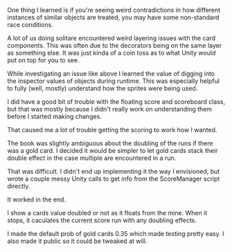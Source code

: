 
One thing I learned is if you're seeing weird contradictions in how different instances of similar objects are treated, 
you may have some non-standard race conditions.

A lot of us doing solitare encountered weird layering issues with the card components.
This was often due to the decorators being on the same layer as something else.
It was just kinda of a coin toss as to what Unity would put on top for you to see.

While investigating an issue like above I learned the value of digging into the inspector values of objects during runtime.
This was especially helpful to fully (well, mostly) understand how the sprites were being used.


I did have a good bit of trouble with the floating score and scoreboard class, but that was mostly because I didn't really
work on understanding them before I started making changes.

That caused me a lot of trouble getting the scoring to work how I wanted.

The book was slightly ambiguous about the doubling of the runs if there was a gold card.
I decided it would be simpler to let gold cards stack their double effect in the case
multiple are encountered in a run.

That was difficult.  I didn't end up implementing it the way I envisioned, 
but wrote a couple messy Unity calls to get info from the ScoreManager script directly.

It worked in the end.

I show a cards value doubled or not as it floats from the mine.
When it stops, it caculates the current score run with any doubling effects.

I made the default prob of gold cards 0.35 which made testing pretty easy.
I also made it public so it could be tweaked at will.
